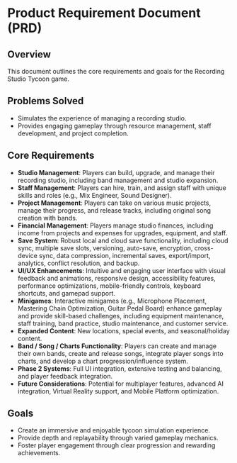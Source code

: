 # Product Requirement Document (PRD)

## Overview
This document outlines the core requirements and goals for the Recording Studio Tycoon game.

## Problems Solved
- Simulates the experience of managing a recording studio.
- Provides engaging gameplay through resource management, staff development, and project completion.

## Core Requirements
- **Studio Management**: Players can build, upgrade, and manage their recording studio, including band management and studio expansion.
- **Staff Management**: Players can hire, train, and assign staff with unique skills and roles (e.g., Mix Engineer, Sound Designer).
- **Project Management**: Players can take on various music projects, manage their progress, and release tracks, including original song creation with bands.
- **Financial Management**: Players manage studio finances, including income from projects and expenses for upgrades, equipment, and staff.
- **Save System**: Robust local and cloud save functionality, including cloud sync, multiple save slots, versioning, auto-save, encryption, cross-device sync, data compression, incremental saves, export/import, analytics, conflict resolution, and backup.
- **UI/UX Enhancements**: Intuitive and engaging user interface with visual feedback and animations, responsive design, accessibility features, performance optimizations, mobile-friendly controls, keyboard shortcuts, and gamepad support.
- **Minigames**: Interactive minigames (e.g., Microphone Placement, Mastering Chain Optimization, Guitar Pedal Board) enhance gameplay and provide skill-based challenges, including equipment maintenance, staff training, band practice, studio maintenance, and customer service.
- **Expanded Content**: New locations, special events, and seasonal/holiday content.
- **Band / Song / Charts Functionality**: Players can create and manage their own bands, create and release songs, integrate player songs into charts, and develop a chart progression/influence system.
- **Phase 2 Systems**: Full UI integration, extensive testing and balancing, and player feedback integration.
- **Future Considerations**: Potential for multiplayer features, advanced AI integration, Virtual Reality support, and Mobile Platform optimization.

## Goals
- Create an immersive and enjoyable tycoon simulation experience.
- Provide depth and replayability through varied gameplay mechanics.
- Foster player engagement through clear progression and rewarding achievements.